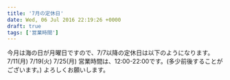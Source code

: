 ```yaml
---
title: '7月の定休日'
date: Wed, 06 Jul 2016 22:19:26 +0000
draft: true
tags: ['営業時間']
---
```


今月は海の日が月曜日ですので、7/7以降の定休日は以下のようになります。 7/11(月) 7/19(火) 7/25(月) 営業時間は、12:00-22:00です。(多少前後することがございます。) よろしくお願いします。